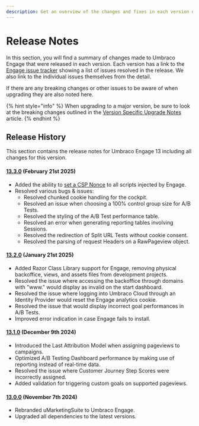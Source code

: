 ```yaml
---
description: Get an overview of the changes and fixes in each version of Umbraco Engage.
---
```


# Release Notes

In this section, you will find a summary of changes made to Umbraco Engage that were released in each version. Each version has a link to the [Engage issue tracker](https://github.com/umbraco/Umbraco.Engage.Issues/) showing a list of issues resolved in the release. We also link to the individual issues themselves from the detail.

If there are any breaking changes or other issues to be aware of when upgrading they are also noted here.

{% hint style="info" %}
When upgrading to a major version, be sure to look at the breaking changes outlined in the [Version Specific Upgrade Notes](upgrading/version-specific-upgrade-notes.md) article.
{% endhint %}

## Release History

This section contains the release notes for Umbraco Engage 13 including all changes for this version.

#### [**13.3.0**](https://www.nuget.org/packages/Umbraco.Engage/13.3.0) **(February 21st 2025)**

* Added the ability to [set a CSP Nonce](getting-started/for-developers/content-security-policy-nonce-configuration.md) to all scripts injected by Engage.
* Resolved various bugs & issues:
  * Resolved chunked cookie handling for the cockpit.&#x20;
  * Resolved an issue when choosing a 100% control group size for A/B Tests.
  * Resolved the styling of the A/B Test performance table.
  * Resolved an error when generating reporting tables involving Sessions.
  * Resolved the redirection of Split URL Tests without cookie consent.
  * Resolved the parsing of request Headers on a RawPageview object.

#### [**13.2.0**](https://www.nuget.org/packages/Umbraco.Engage/13.2.0) **(January 21st 2025)**

* Added Razor Class Library support for Engage, removing physical backoffice, views, and assets files from development projects.
* Resolved the issue where accessing the backoffice through domains with "www." would display as invalid on the start dashboard.
* Resolved the issue where logging into Umbraco Cloud through an Identity Provider would reset the Engage analytics cookie.
* Resolved the issue that would display incorrect goal performances in A/B Tests.
* Improved error indication in case Engage fails to install.

#### [**13.1.0**](https://www.nuget.org/packages/Umbraco.Engage/13.1.0) **(December 9th 2024)**

* Introduced the Last Attribution Model when assigning pageviews to campaigns.
* Optimized A/B Testing Dashboard performance by making use of reporting instead of real-time data.
* Resolved the issue where Customer Journey Step Scores were incorrectly assigned.
* Added validation for triggering custom goals on supported pageviews.

#### [**13.0.0**](https://www.nuget.org/packages/Umbraco.Engage/13.0.0) **(November 7th 2024)**

* Rebranded uMarketingSuite to Umbraco Engage.
* Upgraded all dependencies to the latest versions.
